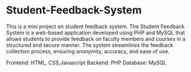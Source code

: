 # Student-Feedback-System
This is a mini project on student feedback system. The Student Feedback System is a web-based application developed using PHP and MySQL that allows students to provide feedback on faculty members and courses in a structured and secure manner. The system streamlines the feedback collection process, ensuring anonymity, accuracy, and ease of use.

Frontend: HTML, CSS,Javascript
Backend: PHP
Database: MySQL

